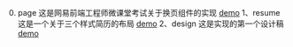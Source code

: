 0. page 这是网易前端工程师微课堂考试关于换页组件的实现 [demo](https://bobplus.github.io/assignments/pager/test1.html)
1、resume 这是一个关于三个样式简历的布局 [demo](https://bobplus.github.io/assignments/day5and6/resume.html)
2、design 这是实现的第一个设计稿 [demo](https://bobplus.github.io/assignments/day7and8/design.html)
